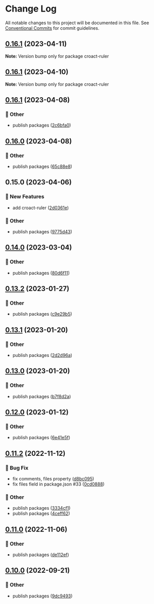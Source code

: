 # Change Log

All notable changes to this project will be documented in this file.
See [Conventional Commits](https://conventionalcommits.org) for commit guidelines.

## [0.16.1](https://github.com/daybrush/ruler/blob/master/packages/croact-ruler/compare/croact-ruler@0.16.1...croact-ruler@0.16.1) (2023-04-11)

**Note:** Version bump only for package croact-ruler





## [0.16.1](https://github.com/daybrush/ruler/blob/master/packages/croact-ruler/compare/croact-ruler@0.16.1...croact-ruler@0.16.1) (2023-04-10)

**Note:** Version bump only for package croact-ruler





## [0.16.1](https://github.com/daybrush/ruler/blob/master/packages/croact-ruler/compare/croact-ruler@0.16.0...croact-ruler@0.16.1) (2023-04-08)


### :mega: Other

* publish packages ([2c6bfa0](https://github.com/daybrush/ruler/blob/master/packages/croact-ruler/commit/2c6bfa0cda3df3a361f48163d9a7f1ada6cccb59))



## [0.16.0](https://github.com/daybrush/ruler/blob/master/packages/croact-ruler/compare/croact-ruler@0.15.0...croact-ruler@0.16.0) (2023-04-08)


### :mega: Other

* publish packages ([65c88e8](https://github.com/daybrush/ruler/blob/master/packages/croact-ruler/commit/65c88e87316850f2cd0cd56a1c4a7f9d1131355b))



## 0.15.0 (2023-04-06)


### :rocket: New Features

* add croact-ruler ([2d0361e](https://github.com/daybrush/ruler/blob/master/packages/croact-ruler/commit/2d0361e403c0b51f135558add86296a509e3ec9b))


### :mega: Other

* publish packages ([9775d43](https://github.com/daybrush/ruler/blob/master/packages/croact-ruler/commit/9775d43ce6b04033141c394aa8c7ca3288238588))



## [0.14.0](https://github.com/daybrush/ruler/blob/master/packages/react-compat-ruler/compare/react-compat-ruler@0.13.2...react-compat-ruler@0.14.0) (2023-03-04)


### :mega: Other

* publish packages ([80d6f11](https://github.com/daybrush/ruler/blob/master/packages/react-compat-ruler/commit/80d6f1176e755cce1b4bcc044b4e6574b8118c01))



## [0.13.2](https://github.com/daybrush/ruler/blob/master/packages/react-compat-ruler/compare/react-compat-ruler@0.13.1...react-compat-ruler@0.13.2) (2023-01-27)


### :mega: Other

* publish packages ([c9e29b5](https://github.com/daybrush/ruler/blob/master/packages/react-compat-ruler/commit/c9e29b51d433abd63c4b684cab25c5319a0c4273))



## [0.13.1](https://github.com/daybrush/ruler/blob/master/packages/react-compat-ruler/compare/react-compat-ruler@0.13.0...react-compat-ruler@0.13.1) (2023-01-20)


### :mega: Other

* publish packages ([2d2d96a](https://github.com/daybrush/ruler/blob/master/packages/react-compat-ruler/commit/2d2d96ac218d45278ebfecdd52424a60a2da1ec9))



## [0.13.0](https://github.com/daybrush/ruler/blob/master/packages/react-compat-ruler/compare/react-compat-ruler@0.12.0...react-compat-ruler@0.13.0) (2023-01-20)


### :mega: Other

* publish packages ([b7f8d2a](https://github.com/daybrush/ruler/blob/master/packages/react-compat-ruler/commit/b7f8d2a3041202dd89c3da14a7e93cd6ace206bb))



## [0.12.0](https://github.com/daybrush/ruler/blob/master/packages/react-compat-ruler/compare/react-compat-ruler@0.11.2...react-compat-ruler@0.12.0) (2023-01-12)


### :mega: Other

* publish packages ([6e41e5f](https://github.com/daybrush/ruler/blob/master/packages/react-compat-ruler/commit/6e41e5f910f84f68b8db80b493a8c683ab755381))



## [0.11.2](https://github.com/daybrush/ruler/blob/master/packages/react-compat-ruler/compare/react-compat-ruler@0.11.0...react-compat-ruler@0.11.2) (2022-11-12)


### :bug: Bug Fix

* fix comments, files property ([d8bc095](https://github.com/daybrush/ruler/blob/master/packages/react-compat-ruler/commit/d8bc095c5e25e630d720c7b255cf4b42ada6c582))
* fix files field in package.json #33 ([0cd0888](https://github.com/daybrush/ruler/blob/master/packages/react-compat-ruler/commit/0cd0888f667621af308fa9f3e3f1b51aadac3a29))


### :mega: Other

* publish packages ([3334cf1](https://github.com/daybrush/ruler/blob/master/packages/react-compat-ruler/commit/3334cf1ad0f2bdd66d4a1a6fc26202f026077671))
* publish packages ([4ceff62](https://github.com/daybrush/ruler/blob/master/packages/react-compat-ruler/commit/4ceff62e5224779578e61a4e3b0362f6597feecf))



## [0.11.0](https://github.com/daybrush/ruler/blob/master/packages/react-compat-ruler/compare/react-compat-ruler@0.10.0...react-compat-ruler@0.11.0) (2022-11-06)


### :mega: Other

* publish packages ([de112ef](https://github.com/daybrush/ruler/blob/master/packages/react-compat-ruler/commit/de112ef49f2b4063a0b8e810abff0d646da5c3d1))



## [0.10.0](https://github.com/daybrush/ruler/blob/master/packages/react-compat-ruler/compare/react-compat-ruler@0.9.0...react-compat-ruler@0.10.0) (2022-09-21)


### :mega: Other

* publish packages ([9dc9493](https://github.com/daybrush/ruler/blob/master/packages/react-compat-ruler/commit/9dc9493020206310eb807d7c6d52e9b683f23723))
